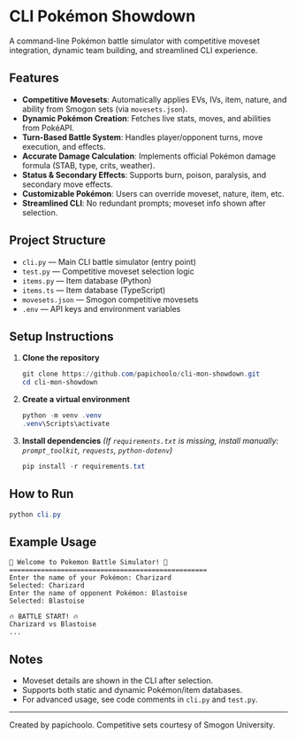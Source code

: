 # CLI Pokémon Showdown

A command-line Pokémon battle simulator with competitive moveset integration, dynamic team building, and streamlined CLI experience.

## Features

- **Competitive Movesets**: Automatically applies EVs, IVs, item, nature, and ability from Smogon sets (via `movesets.json`).
- **Dynamic Pokémon Creation**: Fetches live stats, moves, and abilities from PokéAPI.
- **Turn-Based Battle System**: Handles player/opponent turns, move execution, and effects.
- **Accurate Damage Calculation**: Implements official Pokémon damage formula (STAB, type, crits, weather).
- **Status & Secondary Effects**: Supports burn, poison, paralysis, and secondary move effects.
- **Customizable Pokémon**: Users can override moveset, nature, item, etc.
- **Streamlined CLI**: No redundant prompts; moveset info shown after selection.

## Project Structure

- `cli.py` — Main CLI battle simulator (entry point)
- `test.py` — Competitive moveset selection logic
- `items.py` — Item database (Python)
- `items.ts` — Item database (TypeScript)
- `movesets.json` — Smogon competitive movesets
- `.env` — API keys and environment variables

## Setup Instructions

1. **Clone the repository**
   ```powershell
   git clone https://github.com/papichoolo/cli-mon-showdown.git
   cd cli-mon-showdown
   ```

2. **Create a virtual environment**
   ```powershell
   python -m venv .venv
   .venv\Scripts\activate
   ```

3. **Install dependencies**
   *(If `requirements.txt` is missing, install manually: `prompt_toolkit`, `requests`, `python-dotenv`)*
   ```powershell
   pip install -r requirements.txt
   ```



## How to Run

```powershell
python cli.py
```

## Example Usage

```
🌟 Welcome to Pokemon Battle Simulator! 🌟
==================================================
Enter the name of your Pokémon: Charizard
Selected: Charizard
Enter the name of opponent Pokémon: Blastoise
Selected: Blastoise

🔥 BATTLE START! 🔥
Charizard vs Blastoise
...
```

## Notes
- Moveset details are shown in the CLI after selection.
- Supports both static and dynamic Pokémon/item databases.
- For advanced usage, see code comments in `cli.py` and `test.py`.

---
Created by papichoolo. Competitive sets courtesy of Smogon University.
